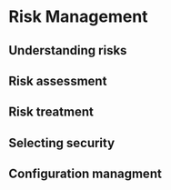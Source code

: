 # Risk Management
## Understanding risks
## Risk assessment
## Risk treatment
## Selecting security 
## Configuration managment

